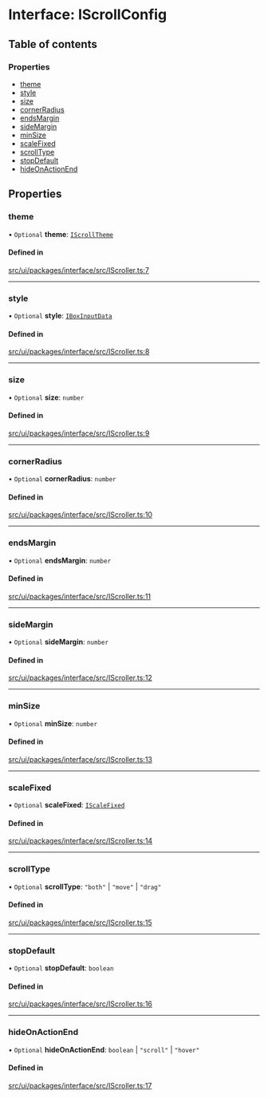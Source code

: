 # Interface: IScrollConfig

## Table of contents

### Properties

- [theme](IScrollConfig.md#theme)
- [style](IScrollConfig.md#style)
- [size](IScrollConfig.md#size)
- [cornerRadius](IScrollConfig.md#cornerradius)
- [endsMargin](IScrollConfig.md#endsmargin)
- [sideMargin](IScrollConfig.md#sidemargin)
- [minSize](IScrollConfig.md#minsize)
- [scaleFixed](IScrollConfig.md#scalefixed)
- [scrollType](IScrollConfig.md#scrolltype)
- [stopDefault](IScrollConfig.md#stopdefault)
- [hideOnActionEnd](IScrollConfig.md#hideonactionend)

## Properties

### theme

• `Optional` **theme**: [`IScrollTheme`](../modules.md#iscrolltheme)

#### Defined in

[src/ui/packages/interface/src/IScroller.ts:7](https://github.com/leaferjs/leafer-ui/blob/6982d3e91dfd04600b4cf106a9b22f4502e5d32b/packages/interface/src/IScroller.ts#L7)

___

### style

• `Optional` **style**: [`IBoxInputData`](IBoxInputData.md)

#### Defined in

[src/ui/packages/interface/src/IScroller.ts:8](https://github.com/leaferjs/leafer-ui/blob/6982d3e91dfd04600b4cf106a9b22f4502e5d32b/packages/interface/src/IScroller.ts#L8)

___

### size

• `Optional` **size**: `number`

#### Defined in

[src/ui/packages/interface/src/IScroller.ts:9](https://github.com/leaferjs/leafer-ui/blob/6982d3e91dfd04600b4cf106a9b22f4502e5d32b/packages/interface/src/IScroller.ts#L9)

___

### cornerRadius

• `Optional` **cornerRadius**: `number`

#### Defined in

[src/ui/packages/interface/src/IScroller.ts:10](https://github.com/leaferjs/leafer-ui/blob/6982d3e91dfd04600b4cf106a9b22f4502e5d32b/packages/interface/src/IScroller.ts#L10)

___

### endsMargin

• `Optional` **endsMargin**: `number`

#### Defined in

[src/ui/packages/interface/src/IScroller.ts:11](https://github.com/leaferjs/leafer-ui/blob/6982d3e91dfd04600b4cf106a9b22f4502e5d32b/packages/interface/src/IScroller.ts#L11)

___

### sideMargin

• `Optional` **sideMargin**: `number`

#### Defined in

[src/ui/packages/interface/src/IScroller.ts:12](https://github.com/leaferjs/leafer-ui/blob/6982d3e91dfd04600b4cf106a9b22f4502e5d32b/packages/interface/src/IScroller.ts#L12)

___

### minSize

• `Optional` **minSize**: `number`

#### Defined in

[src/ui/packages/interface/src/IScroller.ts:13](https://github.com/leaferjs/leafer-ui/blob/6982d3e91dfd04600b4cf106a9b22f4502e5d32b/packages/interface/src/IScroller.ts#L13)

___

### scaleFixed

• `Optional` **scaleFixed**: [`IScaleFixed`](../modules.md#iscalefixed)

#### Defined in

[src/ui/packages/interface/src/IScroller.ts:14](https://github.com/leaferjs/leafer-ui/blob/6982d3e91dfd04600b4cf106a9b22f4502e5d32b/packages/interface/src/IScroller.ts#L14)

___

### scrollType

• `Optional` **scrollType**: ``"both"`` \| ``"move"`` \| ``"drag"``

#### Defined in

[src/ui/packages/interface/src/IScroller.ts:15](https://github.com/leaferjs/leafer-ui/blob/6982d3e91dfd04600b4cf106a9b22f4502e5d32b/packages/interface/src/IScroller.ts#L15)

___

### stopDefault

• `Optional` **stopDefault**: `boolean`

#### Defined in

[src/ui/packages/interface/src/IScroller.ts:16](https://github.com/leaferjs/leafer-ui/blob/6982d3e91dfd04600b4cf106a9b22f4502e5d32b/packages/interface/src/IScroller.ts#L16)

___

### hideOnActionEnd

• `Optional` **hideOnActionEnd**: `boolean` \| ``"scroll"`` \| ``"hover"``

#### Defined in

[src/ui/packages/interface/src/IScroller.ts:17](https://github.com/leaferjs/leafer-ui/blob/6982d3e91dfd04600b4cf106a9b22f4502e5d32b/packages/interface/src/IScroller.ts#L17)
